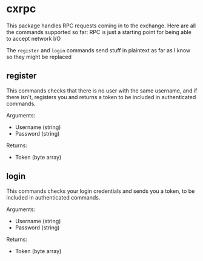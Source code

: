# cxrpc

This package handles RPC requests coming in to the exchange. Here are all the commands supported so far:
RPC is just a starting point for being able to accept network I/O

The `register` and `login` commands send stuff in plaintext as far as I know so they might be replaced
## register
This commands checks that there is no user with the same username, and if there isn't, registers you and returns a token to be included in authenticated commands.

Arguments:
 - Username (string)
 - Password (string)

Returns:
 - Token (byte array)

## login
This commands checks your login credentials and sends you a token, to be included in authenticated commands.

Arguments:
 - Username (string)
 - Password (string)

Returns:
 - Token (byte array)
